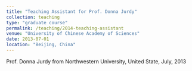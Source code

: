 ```yaml
---
title: "Teaching Assistant for Prof. Donna Jurdy"
collection: teaching
type: "graduate course"
permalink: /teaching/2014-teaching-assistant
venue: "University of Chinese Academy of Sciences"
date: 2013-07-01
location: "Beijing, China"
---
```


Prof. Donna Jurdy from Northwestern University, United State, July, 2013